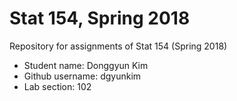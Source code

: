 # Stat 154, Spring 2018
  
Repository for assignments of Stat 154 (Spring 2018)
  
- Student name: Donggyun Kim  
- Github username: dgyunkim  
- Lab section: 102  